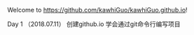 Welcome to https://github.com/kawhiGuo/kawhiGuo.github.io!

Day 1 （2018.07.11）
创建github.io
学会通过git命令行编写项目
